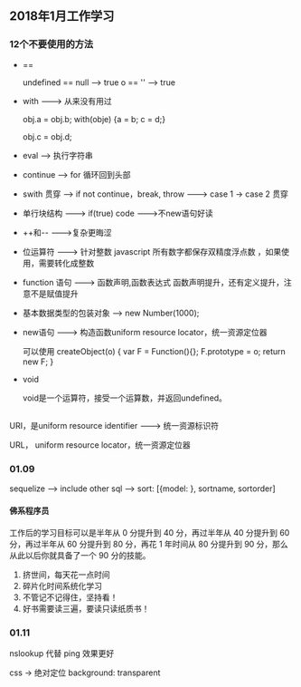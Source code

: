 ## 2018年1月工作学习

### 12个不要使用的方法

* == 

    undefined == null --> true
    o == '' --> true

 * with ---> 从来没有用过

    obj.a = obj.b;   with(obje) {a = b; c = d;}

    obj.c = obj.d; 

 * eval --> 执行字符串

 * continue --> for 循环回到头部

 * swith 贯穿 --> if not continue，break, throw ---> case 1 -> case 2 贯穿

 * 单行块结构 ---> if(true) code --->不new语句好读

 * ++和-- --->复杂更晦涩

 * 位运算符 ---> 针对整数
    javascript 所有数字都保存双精度浮点数 ，如果使用，需要转化成整数

* function 语句 ---> 函数声明,函数表达式
    函数声明提升，还有定义提升，注意不是赋值提升

* 基本数据类型的包装对象 --> new  Number(1000);

* new语句 ---> 构造函数uniform resource locator，统一资源定位器

    可以使用 createObject(o) {
        var F = Function(){};
        F.prototype = o;
        return new F;
    }

 * void 

    void是一个运算符，接受一个运算数，并返回undefined。
## 
URI，是uniform resource identifier ---> 统一资源标识符

URL， uniform resource locator，统一资源定位器

### 01.09
sequelize  --> include other sql --> sort: [{model: }, sortname, sortorder]

#### 佛系程序员

工作后的学习目标可以是半年从 0 分提升到 40 分，再过半年从 40 分提升到 60 分，再过半年从 60 分提升到 80 分，再花 1 年时间从 80 分提升到 90 分，那么从此以后你就具备了一个 90 分的技能。

1. 挤世间，每天花一点时间
2. 碎片化时间系统化学习
3. 不管记不记得住，坚持看！
4. 好书需要读三遍，要读只读纸质书！

### 01.11

nslookup 代替 ping 效果更好

css -> 绝对定位 background: transparent 
